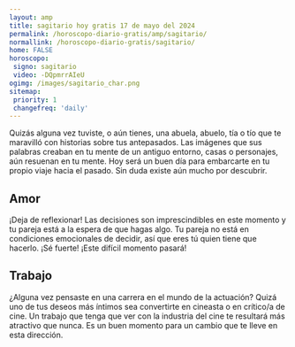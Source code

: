 ```yaml
---
layout: amp
title: sagitario hoy gratis 17 de mayo del 2024 
permalink: /horoscopo-diario-gratis/amp/sagitario/
normallink: /horoscopo-diario-gratis/sagitario/
home: FALSE
horoscopo:
 signo: sagitario
 video: -DQpmrrAIeU
ogimg: /images/sagitario_char.png
sitemap:
 priority: 1
 changefreq: 'daily'
---
```



Quizás alguna vez tuviste, o aún tienes, una abuela, abuelo, tía o tío que te maravilló con historias sobre tus antepasados. Las imágenes que sus palabras creaban en tu mente de un antiguo entorno, casas o personajes, aún resuenan en tu mente. Hoy será un buen día para embarcarte en tu propio viaje hacia el pasado. Sin duda existe aún mucho por descubrir.

## Amor

¡Deja de reflexionar! Las decisiones son imprescindibles en este momento y tu pareja está a la espera de que hagas algo. Tu pareja no está en condiciones emocionales de decidir, así que eres tú quien tiene que hacerlo. ¡Sé fuerte! ¡Este difícil momento pasará!

## Trabajo

¿Alguna vez pensaste en una carrera en el mundo de la actuación? Quizá uno de tus deseos más íntimos sea convertirte en cineasta o en crítico/a de cine. Un trabajo que tenga que ver con la industria del cine te resultará más atractivo que nunca. Es un buen momento para un cambio que te lleve en esta dirección.